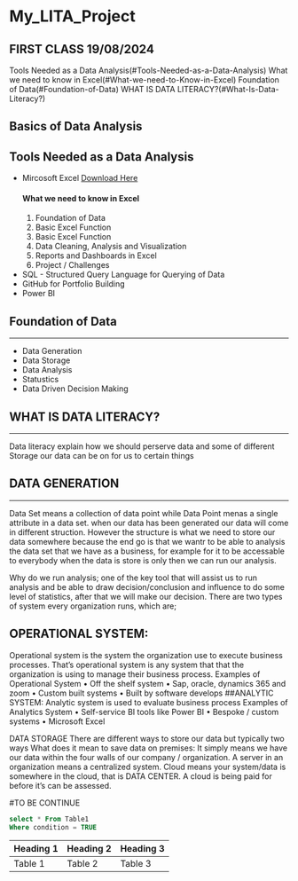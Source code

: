 # My_LITA_Project
## FIRST CLASS 19/08/2024

Tools Needed as a Data Analysis(#Tools-Needed-as-a-Data-Analysis)
What we need to know in Excel(#What-we-need-to-Know-in-Excel)
Foundation of Data(#Foundation-of-Data)
WHAT IS DATA LITERACY?(#What-Is-Data-Literacy?)
 
## Basics of Data Analysis 
## Tools Needed as a Data Analysis 
- Mircosoft Excel [Download Here]( https://www.microsoft.com)
  #### What we need to know in Excel
  1. Foundation of Data
  2. Basic Excel Function
  3. Basic Excel Function
  4. Data Cleaning, Analysis and Visualization
  5. Reports and Dashboards in Excel
  6. Project / Challenges
- SQL - Structured Query Language for Querying of Data
- GitHub for Portfolio Building 
- Power BI

## Foundation of Data 
---
- Data Generation
- Data Storage
- Data Analysis
- Statustics
- Data Driven Decision Making

## WHAT IS DATA LITERACY?
---
Data literacy explain how we should perserve data and some of different Storage our data can be on for us to certain things

## DATA GENERATION
---
Data Set means a collection of data point while Data Point menas a single attribute in a data set. 
when our data has been generated our data will come in different struction. However the structure is what we need to store our data somewhere because the end go is that we wantr to be able to analysis the data set that we have as a business, for example for it to be accessable to everybody when the data is store is only then we can run our analysis. 

Why do we run analysis; one of the key tool that will assist us to run analysis and be able to draw decision/conclusion and influence to do some level of statistics, after that we will make our decision.
There are two types of system every organization runs, which are; 
## OPERATIONAL SYSTEM: 
Operational system is the system the organization use to execute business processes. That’s operational system is any system that that the organization is using to manage their business process. 
Examples of Operational System 
•	Off the shelf system 
•	Sap, oracle, dynamics 365 and zoom
•	Custom built systems 
•	Built by software develops 
##ANALYTIC SYSTEM: 
Analytic system is used to evaluate business process 
Examples of Analytics System
•	Self-service BI tools like Power BI 
•	Bespoke / custom systems 
•	Microsoft Excel  

DATA STORAGE 
There are different ways to store our data but typically two ways 
What does it mean to save data on premises: It simply means we have our data within the four walls of our company / organization. A server in an organization means a centralized system. 
Cloud means your system/data is somewhere in the cloud, that is DATA CENTER. A cloud is being paid for before it’s can be assessed. 



#TO BE CONTINUE 
```SQL
select * From Table1
Where condition = TRUE
```


|Heading 1 |Heading 2 |Heading 3|
|-----------|---------|---------|
|Table 1|Table 2|Table 3|
